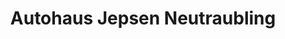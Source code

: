 ---
title: "Autohaus Jepsen Neutraubling"
url: /neutraubling/autohaus-jepsen-neutraubling/
shop: Autohaus
---